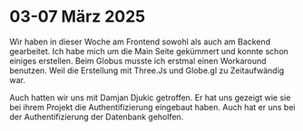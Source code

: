 # 03-07 März 2025

Wir haben in dieser Woche am Frontend sowohl als auch am Backend gearbeitet. Ich habe mich um die Main Seite gekümmert und konnte schon einiges erstellen. Beim Globus musste ich erstmal einen Workaround benutzen. Weil die Erstellung mit Three.Js und Globe.gl zu Zeitaufwändig war.

Auch hatten wir uns mit Damjan Djukic getroffen. Er hat uns gezeigt wie sie bei ihrem Projekt die Authentifizierung eingebaut haben. Auch hat er uns bei der Authentifizierung der Datenbank geholfen. 
